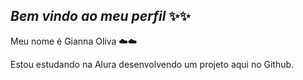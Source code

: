 ## _Bem vindo ao meu perfil_ ✨✨

Meu nome é Gianna Oliva ☁️☁️

Estou estudando na Alura desenvolvendo um projeto aqui no Github.
